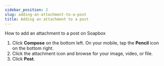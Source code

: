 ```yaml
---
sidebar_position: 2
slug: adding-an-attachment-to-a-post
title: Adding an attachment to a post
---
```

How to add an attachment to a post on Soapbox

1. Click **Compose** on the bottom left. On your mobile, tap the **Pencil** icon on the bottom right.
2. Click the attachment icon and browse for your image, video, or file.
3. Click **Post**.